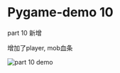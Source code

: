 # Pygame-demo 10
part 10 新增 

增加了player, mob血条

![part 10 demo](https://github.com/typeme/pygame-demo/blob/master/pictute/part%2010%20demo.png)


























